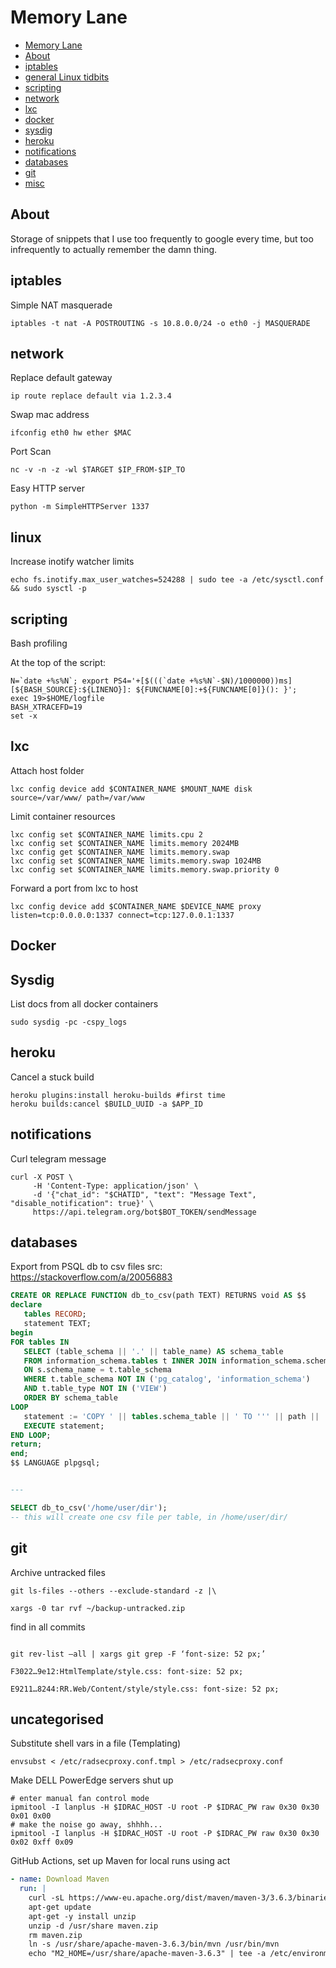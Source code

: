 # Memory Lane

  * [Memory Lane](#memory-lane)
  * [About](#About)
  * [iptables](#iptables)
  * [general Linux tidbits](#linux)
  * [scripting](#scripting)
  * [network](#network)
  * [lxc](#lxc)
  * [docker](#docker)
  * [sysdig](#sysdig)
  * [heroku](#heroku)
  * [notifications](#notifications) 
  * [databases](#databases) 
  * [git](#git)
  * [misc](#uncategorised)

## About

Storage of snippets that I use too frequently to google every time, but too infrequently to actually remember the damn thing.

## iptables

Simple NAT masquerade

```shell
iptables -t nat -A POSTROUTING -s 10.8.0.0/24 -o eth0 -j MASQUERADE 
```

## network

Replace default gateway

```shell
ip route replace default via 1.2.3.4
```

Swap mac address

```shell
ifconfig eth0 hw ether $MAC
```

Port Scan

```shell
nc -v -n -z -wl $TARGET $IP_FROM-$IP_TO
```

Easy HTTP server

```shell
python -m SimpleHTTPServer 1337
```

## linux

Increase inotify watcher limits

```shell
echo fs.inotify.max_user_watches=524288 | sudo tee -a /etc/sysctl.conf && sudo sysctl -p
```

## scripting

Bash profiling

At the top of the script:
```shell
N=`date +%s%N`; export PS4='+[$(((`date +%s%N`-$N)/1000000))ms][${BASH_SOURCE}:${LINENO}]: ${FUNCNAME[0]:+${FUNCNAME[0]}(): }';
exec 19>$HOME/logfile
BASH_XTRACEFD=19
set -x
```

## lxc

Attach host folder

```shell
lxc config device add $CONTAINER_NAME $MOUNT_NAME disk source=/var/www/ path=/var/www
```

Limit container resources

```shell
lxc config set $CONTAINER_NAME limits.cpu 2
lxc config set $CONTAINER_NAME limits.memory 2024MB
lxc config get $CONTAINER_NAME limits.memory.swap 
lxc config set $CONTAINER_NAME limits.memory.swap 1024MB
lxc config set $CONTAINER_NAME limits.memory.swap.priority 0
```

Forward a port from lxc to host

```shell
lxc config device add $CONTAINER_NAME $DEVICE_NAME proxy listen=tcp:0.0.0.0:1337 connect=tcp:127.0.0.1:1337
```

## Docker


## Sysdig 

List docs from all docker containers

```shell
sudo sysdig -pc -cspy_logs
```

## heroku

Cancel a stuck build
```shell
heroku plugins:install heroku-builds #first time
heroku builds:cancel $BUILD_UUID -a $APP_ID
```

## notifications

Curl telegram message

```shell
curl -X POST \
	 -H 'Content-Type: application/json' \
	 -d '{"chat_id": "$CHATID", "text": "Message Text", "disable_notification": true}' \
	 https://api.telegram.org/bot$BOT_TOKEN/sendMessage
```

## databases

Export from PSQL db to csv files
src: https://stackoverflow.com/a/20056883

```sql
CREATE OR REPLACE FUNCTION db_to_csv(path TEXT) RETURNS void AS $$
declare
   tables RECORD;
   statement TEXT;
begin
FOR tables IN 
   SELECT (table_schema || '.' || table_name) AS schema_table
   FROM information_schema.tables t INNER JOIN information_schema.schemata s 
   ON s.schema_name = t.table_schema 
   WHERE t.table_schema NOT IN ('pg_catalog', 'information_schema')
   AND t.table_type NOT IN ('VIEW')
   ORDER BY schema_table
LOOP
   statement := 'COPY ' || tables.schema_table || ' TO ''' || path || '/' || tables.schema_table || '.csv' ||''' DELIMITER '';'' CSV HEADER';
   EXECUTE statement;
END LOOP;
return;  
end;
$$ LANGUAGE plpgsql;


---

SELECT db_to_csv('/home/user/dir');
-- this will create one csv file per table, in /home/user/dir/

```



## git

Archive untracked files

```
git ls-files --others --exclude-standard -z |\

xargs -0 tar rvf ~/backup-untracked.zip
```

find in all commits

```

git rev-list –all | xargs git grep -F ‘font-size: 52 px;’

F3022…9e12:HtmlTemplate/style.css: font-size: 52 px;

E9211…8244:RR.Web/Content/style/style.css: font-size: 52 px;
```

## uncategorised 

Substitute shell vars in a file (Templating)

```shell
envsubst < /etc/radsecproxy.conf.tmpl > /etc/radsecproxy.conf
```

Make DELL PowerEdge servers shut up

```shell
# enter manual fan control mode
ipmitool -I lanplus -H $IDRAC_HOST -U root -P $IDRAC_PW raw 0x30 0x30 0x01 0x00 
# make the noise go away, shhhh...
ipmitool -I lanplus -H $IDRAC_HOST -U root -P $IDRAC_PW raw 0x30 0x30 0x02 0xff 0x09
```

GitHub Actions, set up Maven for local runs using act

```yaml
- name: Download Maven
  run: |
	curl -sL https://www-eu.apache.org/dist/maven/maven-3/3.6.3/binaries/apache-maven-3.6.3-bin.zip -o maven.zip
	apt-get update
	apt-get -y install unzip
	unzip -d /usr/share maven.zip
	rm maven.zip
	ln -s /usr/share/apache-maven-3.6.3/bin/mvn /usr/bin/mvn
	echo "M2_HOME=/usr/share/apache-maven-3.6.3" | tee -a /etc/environment
```